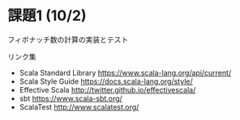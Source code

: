 # 課題1 (10/2)

フィボナッチ数の計算の実装とテスト

リンク集

* Scala Standard Library https://www.scala-lang.org/api/current/
* Scala Style Guide https://docs.scala-lang.org/style/
* Effective Scala http://twitter.github.io/effectivescala/
* sbt https://www.scala-sbt.org/
* ScalaTest http://www.scalatest.org/
